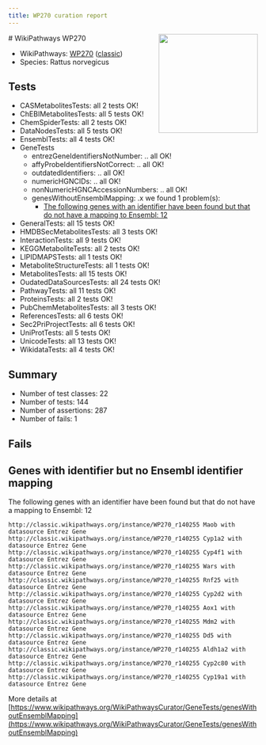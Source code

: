 ```yaml
---
title: WP270 curation report
---
```


<img style="float: right; width: 200px" src="https://upload.wikimedia.org/wikipedia/commons/thumb/8/83/Wplogo_with_text_500.png/640px-Wplogo_with_text_500.png" />
# WikiPathways WP270

* WikiPathways: [WP270](https://wikipathways.org/pathways/WP270) ([classic](https://classic.wikipathways.org/instance/WP270))
* Species: Rattus norvegicus
## Tests
* CASMetabolitesTests: all 2 tests OK!
* ChEBIMetabolitesTests: all 5 tests OK!
* ChemSpiderTests: all 2 tests OK!
* DataNodesTests: all 5 tests OK!
* EnsemblTests: all 4 tests OK!
* GeneTests
    * entrezGeneIdentifiersNotNumber: .. all OK!
    * affyProbeIdentifiersNotCorrect: .. all OK!
    * outdatedIdentifiers: .. all OK!
    * numericHGNCIDs: .. all OK!
    * nonNumericHGNCAccessionNumbers: .. all OK!
    * genesWithoutEnsemblMapping: .x we found 1 problem(s):
        * [The following genes with an identifier have been found but that do not have a mapping to Ensembl: 12](#c4e5430f)
* GeneralTests: all 15 tests OK!
* HMDBSecMetabolitesTests: all 3 tests OK!
* InteractionTests: all 9 tests OK!
* KEGGMetaboliteTests: all 2 tests OK!
* LIPIDMAPSTests: all 1 tests OK!
* MetaboliteStructureTests: all 1 tests OK!
* MetabolitesTests: all 15 tests OK!
* OudatedDataSourcesTests: all 24 tests OK!
* PathwayTests: all 11 tests OK!
* ProteinsTests: all 2 tests OK!
* PubChemMetabolitesTests: all 3 tests OK!
* ReferencesTests: all 6 tests OK!
* Sec2PriProjectTests: all 6 tests OK!
* UniProtTests: all 5 tests OK!
* UnicodeTests: all 13 tests OK!
* WikidataTests: all 4 tests OK!


## Summary

* Number of test classes: 22
* Number of tests: 144
* Number of assertions: 287
* Number of fails: 1

## Fails

<a name="c4e5430f" />

## Genes with identifier but no Ensembl identifier mapping

The following genes with an identifier have been found but that do not have a mapping to Ensembl: 12
```
http://classic.wikipathways.org/instance/WP270_r140255 Maob with datasource Entrez Gene
http://classic.wikipathways.org/instance/WP270_r140255 Cyp1a2 with datasource Entrez Gene
http://classic.wikipathways.org/instance/WP270_r140255 Cyp4f1 with datasource Entrez Gene
http://classic.wikipathways.org/instance/WP270_r140255 Wars with datasource Entrez Gene
http://classic.wikipathways.org/instance/WP270_r140255 Rnf25 with datasource Entrez Gene
http://classic.wikipathways.org/instance/WP270_r140255 Cyp2d2 with datasource Entrez Gene
http://classic.wikipathways.org/instance/WP270_r140255 Aox1 with datasource Entrez Gene
http://classic.wikipathways.org/instance/WP270_r140255 Mdm2 with datasource Entrez Gene
http://classic.wikipathways.org/instance/WP270_r140255 Dd5 with datasource Entrez Gene
http://classic.wikipathways.org/instance/WP270_r140255 Aldh1a2 with datasource Entrez Gene
http://classic.wikipathways.org/instance/WP270_r140255 Cyp2c80 with datasource Entrez Gene
http://classic.wikipathways.org/instance/WP270_r140255 Cyp19a1 with datasource Entrez Gene
```

More details at [https://www.wikipathways.org/WikiPathwaysCurator/GeneTests/genesWithoutEnsemblMapping](https://www.wikipathways.org/WikiPathwaysCurator/GeneTests/genesWithoutEnsemblMapping)

